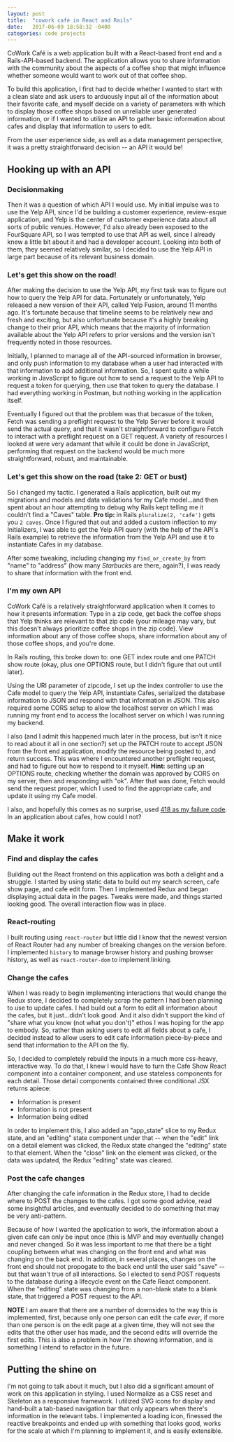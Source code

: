 ```yaml
---
layout: post
title:  "cowork café in React and Rails"
date:   2017-06-09 18:58:32 -0400
categories: code projects
---
```



CoWork Café is a web application built with a React-based front end and a Rails-API-based backend.  The application allows you to share information with the community about the aspects of a coffee shop that might influence whether someone would want to work out of that coffee shop.

To build this application, I first had to decide whether I wanted to start with a clean slate and ask users to arduously input all of the information about their favorite cafe, and myself decide on a variety of parameters with which to display those coffee shops based on unreliable user generated information, or if I wanted to utilize an API to gather basic information about cafes and display that information to users to edit.

From the user experience side, as well as a data management perspective, it was a pretty straightforward decision -- an API it would be!

## Hooking up with an API

### Decisionmaking

Then it was a question of which API I would use. My initial impulse was to use the Yelp API, since I'd be building a customer experience, review-esque application, and Yelp is the center of customer experience data about all sorts of public venues. However, I'd also already been exposed to the FourSquare API, so I was tempted to use that API as well, since I already knew a little bit about it and had a developer account. Looking into both of them, they seemed relatively similar, so I decided to use the Yelp API in large part because of its relevant business domain.

### Let's get this show on the road!

After making the decision to use the Yelp API, my first task was to figure out how to query the Yelp API for data. Fortunately or unfortunately, Yelp released a new version of their API, called Yelp Fusion, around 11 months ago. It's fortunate because that timeline seems to be relatively new and fresh and exciting, but also unfortunate because it's a highly breaking change to their prior API, which means that the majority of information available about the Yelp API refers to prior versions and the version isn't frequently noted in those resources.

Initially, I planned to manage all of the API-sourced information in browser, and only push information to my database when a user had interacted with that information to add additional information. So, I spent quite a while working in JavaScript to figure out how to send a request to the Yelp API to request a token for querying, then use that token to query the database. I had everything working in Postman, but nothing working in the application itself.

Eventually I figured out that the problem was that becasue of the token, Fetch was sending a preflight request to  the Yelp Server before it would send the actual query, and that it wasn't straightforward to configure Fetch to interact with a preflight request on a GET request. A variety of resources I looked at were very adamant that while it could be done in JavaScript, performing that request on the backend would be much more straightforward, robust, and maintainable.

### Let's get this show on the road (take 2: GET or bust)

So I changed my tactic. I generated a Rails application, built out my migrations and models and data validations for my Cafe model...and then spent about an hour attempting to debug why Rails kept telling me it couldn't find a "Caves" table. **Pro tip:** in Rails `pluralize(2, 'cafe')` gets you `2 caves`. Once I figured that out and added a custom inflection to my Initializers, I was able to get the Yelp API query (with the help of the API's Rails example) to retrieve the information from the Yelp API and use it to instantiate Cafes in my database.

After some tweaking, including changing my `find_or_create_by` from "name" to "address" (how many *Starbucks* are there, again?), I was ready to share that information with the front end.

### I'm my own API
CoWork Café is a relatively straightforward application when it comes to how it presents information: Type in a zip code, get back the coffee shops that Yelp thinks are relevant to that zip code (your mileage may vary, but this doesn't always prioritize coffee shops in the zip code). View information about any of those coffee shops, share information about any of those coffee shops, and you're done.

In Rails routing, this broke down to: one GET index route and one PATCH show route (okay, plus one OPTIONS route, but I didn't figure that out until later).

Using the URI parameter of zipcode, I set up the index controller to use the Cafe model to query the Yelp API, instantiate Cafes, serialized the database information to JSON and respond with that information in JSON. This also required some CORS setup to allow the localhost server on which I was running my front end to access the localhost server on which I was running my backend.

I also (and I admit this happened much later in the process, but isn't it nice to read about it all in one section?) set up the PATCH route to accept JSON from the front end application, modify the resource being posted to, and return success. This was where I encountered another preflight request, and had to figure out how to respond to it myself. **Hint:** setting up an OPTIONS route, checking whether the domain was approved by CORS on my server, then and responding with "ok". After that was done, Fetch would send the request proper, which I used to find the appropriate cafe, and update it using my Cafe model.

I also, and hopefully this comes as no surprise, used [418 as my failure code](https://walwoodr.github.io/2017/04/07/on_the_value_of_poking_around/). In an application about cafes, how could I not?

## Make it work

### Find and display the cafes
Building out the React frontend on this application was both a delight and a struggle. I started by using static data to build out my search screen, cafe show page, and cafe edit form. Then I implemented Redux and began displaying actual data in the pages. Tweaks were made, and things started looking good. The overall interaction flow was in place.  

### React-routing
I built routing using `react-router` but little did I know that the newest version of React Router had any number of breaking changes on the version before. I implemented `history` to manage browser history and pushing browser history, as well as `react-router-dom` to implement linking.

### Change the cafes
When I was ready to begin implementing interactions that would change the Redux store, I decided to completely scrap the pattern I had been planning to use to update cafes. I had build out a form to edit all information about the cafes, but it just...didn't look good. And it also didn't support the kind of "share what you know (not what you don't)" ethos I was hoping for the app to embody. So, rather than asking users to edit all fields about a cafe, I decided instead to allow users to edit cafe information piece-by-piece and send that information to the API on the fly.

So, I decided to completely rebuild the inputs in a much more css-heavy, interactive way. To do that, I knew I would have to turn the Cafe Show React component into a container component, and use stateless components for each detail. Those detail components contained three conditional JSX returns apiece:
* Information is present
* Information is not present
* Information being edited

In order to implement this, I also added an "app_state" slice to my Redux state, and an "editing" state component under that -- when the "edit" link on a detail element was clicked, the Redux state changed the "editing" state to that element. When the "close" link on the element was clicked, or the data was updated, the Redux "editing" state was cleared.

### Post the cafe changes
After changing the cafe information in the Redux store, I had to decide where to POST the changes to the cafes. I got some good advice, read some insightful articles, and eventually decided to do something that may be very anti-pattern.

Because of how I wanted the application to work, the information about a given cafe can only be input once (this is MVP and may eventually change) and never changed. So it was less important to me that there be a tight coupling between what was changing on the front end and what was changing on the back end. In addition, in several places, changes on the front end should not propogate to the back end until the user said "save" -- but that wasn't true of all interactions. So I elected to send POST requests to the database during a lifecycle event on the Cafe React component. When the "editing" state was changing from a non-blank state to a blank state, that triggered a POST request to the API.

**NOTE** I am aware that there are a number of downsides to the way this is implemented, first, because only one person can edit the cafe *ever*, if more than one person is on the edit page at a given time, they will not see the edits that the other user has made, and the second edits will override the first edits. This is also a problem in how I'm showing information, and is something I intend to refactor in the future.

## Putting the shine on
I'm not going to talk about it much, but I also did a significant amount of work on this application in styling. I used Normalize as a CSS reset and Skeleton as a responsive framework. I utilized SVG icons for display and hand-built a tab-based navigation bar that only appears when there's information in the relevant tabs. I implemented a loading icon, finessed the reactive breakpoints and ended up with something that looks good, works for the scale at which I'm planning to implement it, and is easily extensible.

